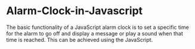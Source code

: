 # Alarm-Clock-in-Javascript
The basic functionality of a JavaScript alarm clock is to set a specific time for the alarm to go off and display a message or play a sound when that time is reached. This can be achieved using the JavaScript.
